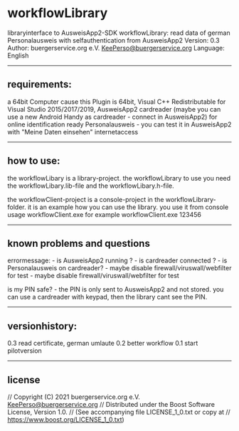 # workflowLibrary
libraryinterface to AusweisApp2-SDK
workflowLibrary: read data of german Personalausweis with selfauthentication from AusweisApp2
Version: 0.3
Author: buergerservice.org e.V. <KeePerso@buergerservice.org>
Language: English


-------------
requirements:
-------------
a 64bit Computer cause this Plugin is 64bit,
Visual C++ Redistributable for Visual Studio 2015/2017/2019,
AusweisApp2
cardreader (maybe you can use a new Android Handy as cardreader - connect in AusweisApp2)
for online identification ready Personalausweis - you can test it in AusweisApp2 with "Meine Daten einsehen"
internetaccess



-----------
how to use:
-----------
the workflowLibary is a library-project.
the workflowLibrary to use you need the workflowLibary.lib-file and the workflowLibary.h-file.

the workflowClient-project is a console-project in the workflowLibrary-folder. it is an example how you can use the library.
you use it from console usage workflowClient.exe <yourPersonalausweisPIN> for example workflowClient.exe 123456 


----------------------------
known problems and questions
----------------------------

errormessage:
	- is AusweisApp2 running ?
	- is cardreader connected ?
	- is Personalausweis on cardreader?
	- maybe disable firewall/viruswall/webfilter for test
	- maybe disable firewall/viruswall/webfilter for test

is my PIN safe?
	- the PIN is only sent to AusweisApp2 and not stored. you can use a cardreader with keypad, then the library 
	  cant see the PIN.


---------------
versionhistory:
---------------
0.3 read certificate, german umlaute
0.2 better workflow
0.1 start pilotversion


-------
license
-------
// Copyright (C) 2021 buergerservice.org e.V. <KeePerso@buergerservice.org>
// Distributed under the Boost Software License, Version 1.0.
// (See accompanying file LICENSE_1_0.txt or copy at
// https://www.boost.org/LICENSE_1_0.txt)
